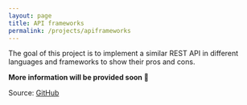 ```yaml
---
layout: page
title: API frameworks
permalink: /projects/apiframeworks
---
```


The goal of this project is to implement a similar REST API in different languages and frameworks to show their pros and cons.

__More information will be provided soon :construction:__

Source: [GitHub](https://github.com/marksinkovics/apiframeworks)